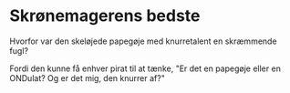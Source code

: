 # Skrønemagerens bedste

Hvorfor var den skeløjede papegøje med knurretalent en skræmmende fugl?

Fordi den kunne få enhver pirat til at tænke, "Er det en papegøje eller en ONDulat? Og er det mig, den knurrer af?"